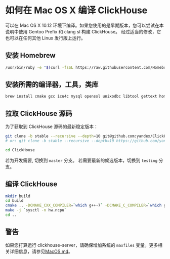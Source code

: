 # 如何在 Mac OS X 编译 ClickHouse

可以在 Mac OS X 10.12 环境下编译。如果您使用的是早期版本，您可以尝试在本说明中使用 Gentoo Prefix 和 clang sl 构建 ClickHouse。
经过适当的修改，它也可以在任何其他 Linux 发行版上运行。


## 安装 Homebrew

```bash
/usr/bin/ruby -e "$(curl -fsSL https://raw.githubusercontent.com/Homebrew/install/master/install)"
```

## 安装所需的编译器，工具，类库

```bash
brew install cmake gcc icu4c mysql openssl unixodbc libtool gettext homebrew/dupes/zlib readline boost --cc=gcc-7
```

## 拉取 ClickHouse 源码

为了获取到 ClickHouse 源码的最新稳定版本：

```bash
git clone -b stable --recursive --depth=10 git@github.com:yandex/ClickHouse.git
# or: git clone -b stable --recursive --depth=10 https://github.com/yandex/ClickHouse.git

cd ClickHouse
```

若为开发需要, 切换到 `master` 分支。
若需要最新的候选版本，切换到 `testing` 分支。

## 编译 ClickHouse

```bash
mkdir build
cd build
cmake .. -DCMAKE_CXX_COMPILER=`which g++-7` -DCMAKE_C_COMPILER=`which gcc-7`
make -j `sysctl -n hw.ncpu`
cd ..
```

## 警告

如果您打算运行 clickhouse-server，请确保增加系统的 `maxfiles` 变量。更多相关详细信息，请参见[MacOS.md](https://github.com/yandex/ClickHouse/blob/master/MacOS.md)。

